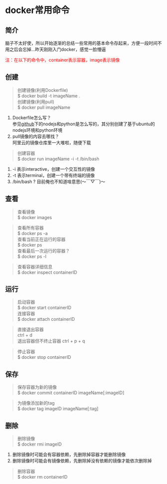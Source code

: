# docker常用命令

## 简介

脑子不太好使，所以开始逐渐的总结一些常用的基本命令存起来，方便一段时间不用之后会忘掉...昨天刚刚入门docker，感觉一脸懵逼

<p style="color:red">注：在以下的命令中，container表示容器，image表示镜像</p>

## 创建

> 创建镜像(利用Dockerfile)  
> $ docker build -t imageName .  
> 创建镜像(利用pull)  
> $ docker pull imageName

1. Dockerfile怎么写？  
    参见[github](https://github.com/tecWang/docker)下的nodejs和python是怎么写的，其分别创建了基于ubuntu的nodejs环境和python环境
1. pull镜像的内容去哪找？  
    阿里云的镜像仓库里一大堆啦，随便下载

> 创建容器  
> $ docker run imageName -i -t /bin/bash
1. -i 表示interactive，创建一个交互性的镜像
1. -t 表示terminal，创建一个带有终端的镜像
1. /bin/bash ? 目前俺也不知道啥意思(～￣▽￣)～

## 查看

> 查看镜像  
> $ docker images

> 查看所有容器  
> $ docker ps -a  
> 查看当前正在运行的容器  
> $ docker ps  
> 查看最后一次运行的容器？  
> $ docker ps -l

> 查看容器详细信息  
> $ docker inspect containerID

## 运行

> 启动容器  
> $ docker start containerID  
> 连接容器  
> $ docker attach containerID  

> 直接退出容器  
> ctrl + d  
> 退出容器但不终止容器
> ctrl + p + q  

> 停止容器  
> $ docker stop containerID 

## 保存

> 保存容器为新的镜像  
> $ docker commit containerID imageName[:imageID]  

> 为镜像添加新的tag  
> $ docker tag imageID imageName[:tag]

## 删除

> 删除镜像  
> $ docker rmi imageID  

1. 删除镜像时可能会有容器依赖，先删除掉容器才能删除镜像  
1. 删除镜像时可能会有镜像依赖，先删除掉没有依赖的镜像才能依次删除掉

> 删除容器   
> $ docker rm containerID
